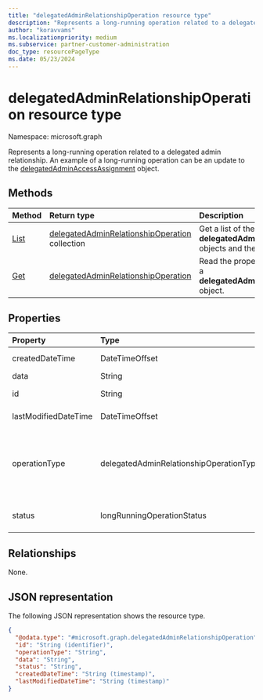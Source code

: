 ```yaml
---
title: "delegatedAdminRelationshipOperation resource type"
description: "Represents a long-running operation related to a delegated admin relationship."
author: "koravvams"
ms.localizationpriority: medium
ms.subservice: partner-customer-administration
doc_type: resourcePageType
ms.date: 05/23/2024
---
```


# delegatedAdminRelationshipOperation resource type

Namespace: microsoft.graph

Represents a long-running operation related to a delegated admin relationship. An example of a long-running operation can be an update to the [delegatedAdminAccessAssignment](delegatedAdminAccessAssignment.md) object.

## Methods
|Method|Return type|Description|
|:---|:---|:---|
|[List](../api/delegatedadminrelationship-list-operations.md)|[delegatedAdminRelationshipOperation](delegatedadminrelationshipoperation.md) collection|Get a list of the **delegatedAdminRelationshipOperation** objects and their properties.|
|[Get](../api/delegatedadminrelationshipoperation-get.md)|[delegatedAdminRelationshipOperation](delegatedadminrelationshipoperation.md)|Read the properties and relationships of a **delegatedAdminRelationshipOperation** object.|

## Properties
|Property|Type|Description|
|:---|:---|:---|
|createdDateTime|DateTimeOffset|The time in ISO 8601 format and in UTC time when the long-running operation was created. Read-only.|
|data|String|The data (payload) for the operation. Read-only.|
|id|String|The unique identifier of the delegated admin long-running operation. Read-only. Inherited from [entity](../resources/entity.md).|
|lastModifiedDateTime|DateTimeOffset|The time in ISO 8601 format and in UTC time when the long-running operation was last modified. Read-only.|
|operationType|delegatedAdminRelationshipOperationType|The type of long-running operation. The possible values are: `delegatedAdminAccessAssignmentUpdate`, `unknownFutureValue`,`delegatedAdminRelationshipUpdate`. Read-only. You must use the `Prefer: include-unknown-enum-members` request header to get the following value from this [evolvable enum](/graph/best-practices-concept#handling-future-members-in-evolvable-enumerations): `delegatedAdminRelationshipUpdate`.|
|status|longRunningOperationStatus|The status of the operation. Read-only. The possible values are: `notStarted`, `running`, `succeeded`, `failed`, `unknownFutureValue`. Read-only. Supports `$orderby`.|

## Relationships
None.

## JSON representation
The following JSON representation shows the resource type.
<!-- {
  "blockType": "resource",
  "keyProperty": "id",
  "@odata.type": "microsoft.graph.delegatedAdminRelationshipOperation",
  "baseType": "microsoft.graph.entity",
  "openType": false
}
-->
``` json
{
  "@odata.type": "#microsoft.graph.delegatedAdminRelationshipOperation",
  "id": "String (identifier)",
  "operationType": "String",
  "data": "String",
  "status": "String",
  "createdDateTime": "String (timestamp)",
  "lastModifiedDateTime": "String (timestamp)"
}
```
